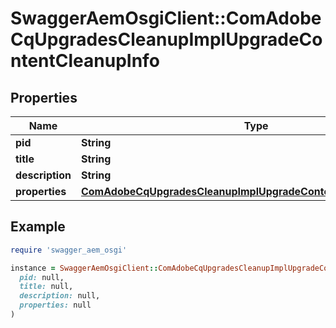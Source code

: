 # SwaggerAemOsgiClient::ComAdobeCqUpgradesCleanupImplUpgradeContentCleanupInfo

## Properties

| Name | Type | Description | Notes |
| ---- | ---- | ----------- | ----- |
| **pid** | **String** |  | [optional] |
| **title** | **String** |  | [optional] |
| **description** | **String** |  | [optional] |
| **properties** | [**ComAdobeCqUpgradesCleanupImplUpgradeContentCleanupProperties**](ComAdobeCqUpgradesCleanupImplUpgradeContentCleanupProperties.md) |  | [optional] |

## Example

```ruby
require 'swagger_aem_osgi'

instance = SwaggerAemOsgiClient::ComAdobeCqUpgradesCleanupImplUpgradeContentCleanupInfo.new(
  pid: null,
  title: null,
  description: null,
  properties: null
)
```

